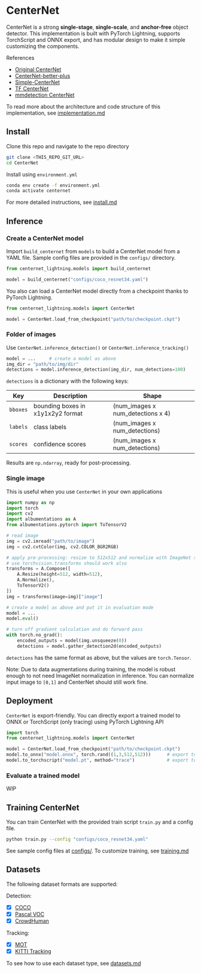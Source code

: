 # CenterNet

CenterNet is a strong **single-stage**, **single-scale**, and **anchor-free** object detector. This implementation is built with PyTorch Lightning, supports TorchScript and ONNX export, and has modular design to make it simple customizing the components.

References

- [Original CenterNet](https://github.com/xingyizhou/CenterNet)
- [CenterNet-better-plus](https://github.com/lbin/CenterNet-better-plus)
- [Simple-CenterNet](https://github.com/developer0hye/Simple-CenterNet)
- [TF CenterNet](https://github.com/tensorflow/models/tree/master/research/object_detection)
- [mmdetection CenterNet](https://github.com/open-mmlab/mmdetection/blob/master/mmdet/models/dense_heads/centernet_head.py)

To read more about the architecture and code structure of this implementation, see [implementation.md](docs/implementation.md)

## Install

Clone this repo and navigate to the repo directory

```bash
git clone <THIS_REPO_GIT_URL>
cd CenterNet
```

Install using `environment.yml`

```bash
conda env create -f environment.yml
conda activate centernet
```

For more detailed instructions, see [install.md](docs/install.md)

## Inference

### Create a CenterNet model

Import `build_centernet` from `models` to build a CenterNet model from a YAML file. Sample config files are provided in the `configs/` directory.

```python
from centernet_lightning.models import build_centernet

model = build_centernet("configs/coco_resnet34.yaml")
```

You also can load a CenterNet model directly from a checkpoint thanks to PyTorch Lightning.

```python
from centernet_lightning.models import CenterNet

model = CenterNet.load_from_checkpoint("path/to/checkpoint.ckpt")
```

### Folder of images

Use `CenterNet.inference_detection()` or `CenterNet.inference_tracking()`

```python
model = ...     # create a model as above
img_dir = "path/to/img/dir"
detections = model.inference_detection(img_dir, num_detections=100)
```

`detections` is a dictionary with the following keys:

Key | Description | Shape
----|-------------|-------
`bboxes` | bounding boxes in x1y1x2y2 format | (num_images x num_detections x 4)
`labels` | class labels | (num_images x num_detections)
`scores` | confidence scores | (num_images x num_detections)

Results are `np.ndarray`, ready for post-processing.

### Single image

This is useful when you use `CenterNet` in your own applications

```python
import numpy as np
import torch
import cv2
import albumentations as A
from albumentations.pytorch import ToTensorV2

# read image
img = cv2.imread("path/to/image")
img = cv2.cvtColor(img, cv2.COLOR_BGR2RGB)

# apply pre-processing: resize to 512x512 and normalize with ImageNet statistics
# use torchvision.transforms should work also
transforms = A.Compose([
    A.Resize(height=512, width=512),
    A.Normalize(),
    ToTensorV2()
])
img = transforms(image=img)["image"]

# create a model as above and put it in evaluation mode
model = ...     
model.eval()

# turn off gradient calculation and do forward pass
with torch.no_grad():
    encoded_outputs = model(img.unsqueeze(0))
    detections = model.gather_detection2d(encoded_outputs)
```

`detections` has the same format as above, but the values are `torch.Tensor`.

Note: Due to data augmentations during training, the model is robust enough to not need ImageNet normalization in inference. You can normalize input image to `[0,1]` and CenterNet should still work fine.

## Deployment

`CenterNet` is export-friendly. You can directly export a trained model to ONNX or TorchScript (only tracing) using PyTorch Lightning API

```python
import torch
from centernet_lightning.models import CenterNet

model = CenterNet.load_from_checkpoint("path/to/checkpoint.ckpt")
model.to_onnx("model.onnx", torch.rand((1,3,512,512)))      # export to ONNX
model.to_torchscript("model.pt", method="trace")            # export to TorchScript. scripting might not work
```

### Evaluate a trained model

WIP

## Training CenterNet

You can train CenterNet with the provided train script `train.py` and a config file.

```bash
python train.py --config "configs/coco_resnet34.yaml"
```

See sample config files at [configs/](configs/). To customize training, see [training.md](docs/training)

## Datasets

The following dataset formats are supported:

Detection:

- [x] [COCO](https://cocodataset.org/)
- [x] [Pascal VOC](http://host.robots.ox.ac.uk/pascal/VOC/)
- [x] [CrowdHuman](https://www.crowdhuman.org/)

Tracking:

- [x] [MOT](https://motchallenge.net/)
- [x] [KITTI Tracking](http://www.cvlibs.net/datasets/kitti/eval_tracking.php)

To see how to use each dataset type, see [datasets.md](docs/datasets.md)
